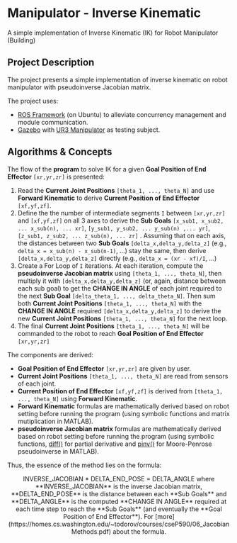 # Manipulator - Inverse Kinematic
A simple implementation of Inverse Kinematic (IK) for Robot Manipulator
(Building)

## Project Description
The project presents a simple implementation of inverse kinematic on robot manipulator with pseudoinverse Jacobian matrix.

The project uses: 
* [ROS Framework](http://wiki.ros.org/) (on Ubuntu) to alleviate concurrency management and module communication.
* [Gazebo](https://gazebosim.org/home) with [UR3 Manipulator](https://github.com/ros-industrial/universal_robot) as testing subject.

## Algorithms & Concepts
The flow of the **program** to solve IK for a given **Goal Position of End Effector** `[xr,yr,zr]` is presented:
1. Read the **Current Joint Positions** `[theta_1, ..., theta_N]` and use **Forward Kinematic** to derive **Current Position of End Effector** `[xf,yf,zf]`.
2. Define the the number of intermediate segments `I` between `[xr,yr,zr]` and `[xf,yf,zf]` on all 3 axes to derive the **Sub Goals** `[x_sub1, x_sub2, ... x_sub(n), ... xr]`, `[y_sub1, y_sub2, ... y_sub(n) ,... yr]`, `[z_sub1, z_sub2, ... z_sub(n), ... zr]` . Assuming that on each axis, the distances between two **Sub Goals** `[delta_x,delta_y,delta_z]` (e.g., `delta_x = x_sub(n) - x_sub(n-1)`, ...) stay the same, then derive `[delta_x,delta_y,delta_z]` directly (e.g., `delta_x = (xr - xf)/I`, ...)
3. Create a For Loop of `I` iterations. At each iteration, compute the **pseudoinverse Jacobian matrix** using `[theta_1, ..., theta_N]`, then multiply it with `[delta_x,delta_y,delta_z]` (or, again, distance between each sub goal) to get the **CHANGE IN ANGLE** of each joint required to the next **Sub Goal** `[delta_theta_1, ..., delta_theta_N]`. Then sum both **Current Joint Positions** `[theta_1, ..., theta_N]` with the **CHANGE IN ANGLE** required `[delta_x,delta_y,delta_z]` to derive the new **Current Joint Positions** `[theta_1, ..., theta_N]` for the next loop.
4. The final **Current Joint Positions** `[theta_1, ..., theta_N]` will be commanded to the robot to reach **Goal Position of End Effector** `[xr,yr,zr]`

The components are derived:
* **Goal Position of End Effector** `[xr,yr,zr]` are given by user.
* **Current Joint Positions** `[theta_1, ..., theta_N]` are read from sensors of each joint.
* **Current Position of End Effector** `[xf,yf,zf]` is derived from `[theta_1, ..., theta_N]` using **Forward Kinematic**.
* **Forward Kinematic** formulas are mathematically derived based on robot setting before running the program (using symbolic functions and matrix mutiplication in MATLAB).
* **pseudoinverse Jacobian matrix** formulas are mathematically derived based on robot setting before running the program (using symbolic functions, [diff()](https://www.mathworks.com/help/matlab/ref/diff.html) for partial derivative and [pinv()](https://www.mathworks.com/help/matlab/ref/pinv.html) for Moore-Penrose pseudoinverse in MATLAB).

Thus, the essence of the method lies on the formula: 
<p align="center"> INVERSE_JACOBIAN * DELTA_END_POSE = DELTA_ANGLE  </t>
where **INVERSE_JACOBIAN** is the inverse Jacobian matrix, **DELTA_END_POSE** is the distance between each **Sub Goals** and **DELTA_ANGLE** is the computed **CHANGE IN ANGLE** required at each time step to reach the **Sub Goals** (and eventually the **Goal Position of End Effector**). For [more](https://homes.cs.washington.edu/~todorov/courses/cseP590/06_JacobianMethods.pdf) about the formula. 


